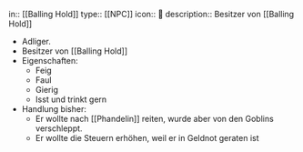 in:: [[Balling Hold]]
type:: [[NPC]]
icon:: 👤
description:: Besitzer von [[Balling Hold]]

- Adliger.
- Besitzer von [[Balling Hold]]
- Eigenschaften:
	- Feig
	- Faul
	- Gierig
	- Isst und trinkt gern
- Handlung bisher:
	- Er wollte nach [[Phandelin]] reiten, wurde aber von den Goblins verschleppt.
	- Er wollte die Steuern erhöhen, weil er in Geldnot geraten ist
